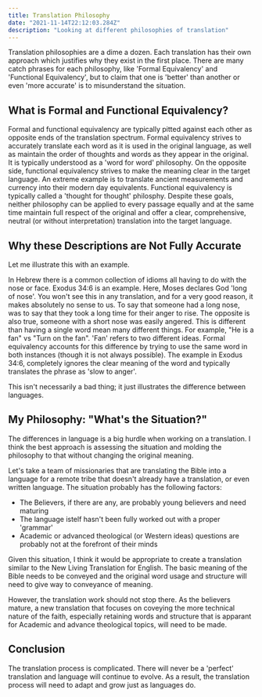 ```yaml
---
title: Translation Philosophy
date: "2021-11-14T22:12:03.284Z"
description: "Looking at different philosophies of translation"
---
```


Translation philosophies are a dime a dozen. Each translation has their own approach which justifies why they exist in the first place. There are many catch phrases for each philosophy, like 'Formal Equivalency' and 'Functional Equivalency', but to claim that one is 'better' than another or even 'more accurate' is to misunderstand the situation.

## What is Formal and Functional Equivalency?

Formal and functional equivalency are typically pitted against each other as opposite ends of the translation spectrum. Formal equivalency strives to accurately translate each word as it is used in the original language, as well as maintain the order of thoughts and words as they appear in the original. It is typically understood as a 'word for word' philosophy. On the opposite side, functional equivalency strives to make the meaning clear in the target language. An extreme example is to translate ancient measurements and currency into their modern day equivalents. Functional equivalency is typically called a 'thought for thought' philosphy. Despite these goals, neither philosophy can be applied to every passage equally and at the same time maintain full respect of the original and offer a clear, comprehensive, neutral (or without interpretation) translation into the target language.

## Why these Descriptions are Not Fully Accurate

Let me illustrate this with an example.

In Hebrew there is a common collection of idioms all having to do with the nose or face. Exodus 34:6 is an example. Here, Moses declares God 'long of nose'. You won't see this in any translation, and for a very good reason, it makes absolutely no sense to us. To say that someone had a long nose, was to say that they took a long time for their anger to rise. The opposite is also true, someone with a short nose was easily angered. This is different than having a single word mean many different things. For example, "He is a fan" vs "Turn on the fan". 'Fan' refers to two different ideas. Formal equivalency accounts for this difference by trying to use the same word in both instances (though it is not always possible). The example in Exodus 34:6, completely ignores the clear meaning of the word and typically translates the phrase as 'slow to anger'.

This isn't necessarily a bad thing; it just illustrates the difference between languages.

## My Philosophy: "What's the Situation?"

The differences in language is a big hurdle when working on a translation. I think the best approach is assessing the situation and molding the philosophy to that without changing the original meaning.

Let's take a team of missionaries that are translating the Bible into a language for a remote tribe that doesn't already have a translation, or even written language. The situation probably has the following factors:

- The Believers, if there are any, are probably young believers and need maturing
- The language istelf hasn't been fully worked out with a proper 'grammar'
- Academic or advanced theological (or Western ideas) questions are probably not at the forefront of their minds

Given this situation, I think it would be appropriate to create a translation similar to the New Living Translation for English. The basic meaning of the Bible needs to be conveyed and the original word usage and structure will need to give way to conveyance of meaning.

However, the translation work should not stop there. As the believers mature, a new translation that focuses on coveying the more technical nature of the faith, especially retaining words and structure that is apparant for Academic and advance theological topics, will need to be made.

## Conclusion

The translation process is complicated. There will never be a 'perfect' translation and language will continue to evolve. As a result, the translation process will need to adapt and grow just as languages do.
